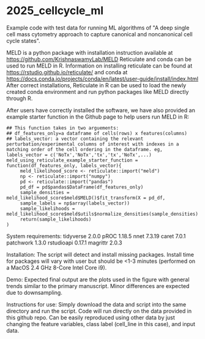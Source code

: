 # 2025_cellcycle_ml
Example code with test data for running ML algorithms of "A deep single cell mass cytometry approach to capture canonical and noncanonical cell cycle states". 


MELD is a python package with installation instruction available at https://github.com/KrishnaswamyLab/MELD
Reticulate and conda can be used to run MELD in R. Information on installing reticulate can be found at https://rstudio.github.io/reticulate/ and conda at https://docs.conda.io/projects/conda/en/latest/user-guide/install/index.html 
After correct installations, Reticulate in R can be used to load the newly created conda environment and run python packages like MELD directly through R. 


After users have correctly installed the software, we have also provided an example starter function in the Github page to help users run MELD in R:


```
## This function takes in two arguements:
## df_features_only=a dataframe of cells(rows) x features(columns)
## labels_vector: a vector containing the relevant perturbation/experimental columns of interest with indexes in a matching order of the cell ordering in the dataframe. eg, labels_vector = c('NoTx','NoTx','tx','tx','NoTx',...) 
meld_using_reticulate_example_starter_function = function(df_features_only, labels_vector){
     meld_likelihood_score <- reticulate::import("meld")
     np <- reticulate::import("numpy")
     pd <- reticulate::import("pandas")
     pd_df = pd$pandas$DataFrame(df_features_only)
     sample_densities = meld_likelihood_score$meld$MELD()$fit_transform(X = pd_df, 
     sample_labels = np$array(labels_vector))
     sample_likelihoods = meld_likelihood_score$meld$utils$normalize_densities(sample_densities)
     return(sample_likelihoods)
)
```

System requirements:
tidyverse 2.0.0
pROC 1.18.5
nnet 7.3.19
caret 7.0.1
patchwork 1.3.0
rstudioapi 0.17.1
magrittr 2.0.3

Installation:
 The script will detect and install missing packages. Install time for packages will vary with user but should be <1-3 minutes (performed on a MacOS 2.4 GHz 8-Core Intel Core i9).

Demo:
Expected final output are the plots used in the figure with general trends similar to the primary manuscript. Minor differences are expected due to downsampling.

Instructions for use:
Simply download the data and script into the same directory and run the script. Code will run directly on the data provided in this github repo. Can be easily reproduced using other data by just changing the feature variables, class label (cell_line in this case), and input data.



